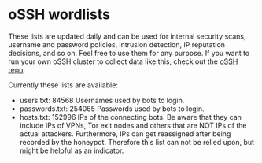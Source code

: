 # oSSH wordlists
These lists are updated daily and can be used for internal security scans, username and password policies, intrusion detection, IP reputation decisions, and so on. Feel free to use them for any purpose. If you want to run your own oSSH cluster to collect data like this, check out the [oSSH repo](https://github.com/toxyl/ossh).  

Currently these lists are available:  
- users.txt: 84568                                                                                                                                                                                                                                                                                                                                                                                                                                                                     Usernames used by bots to login. 
- passwords.txt: 254065                                                                                                                                                                                                                                                                                                                                                                                                                                                                     Passwords used by bots to login. 
- hosts.txt: 152996                                                                                                                                                                                                                                                                                                                                                                                                                                                                     IPs of the connecting bots. Be aware that they can include IPs of VPNs, Tor exit nodes and others that are NOT IPs of the actual attackers. Furthermore, IPs can get reassigned after being recorded by the honeypot. Therefore this list can not be relied upon, but might be helpful as an indicator.
